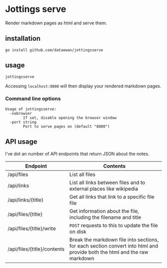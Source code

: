 # Jottings serve

Render markdown pages as html and serve them.

## installation

```
go install github.com/dataewan/jottingsserve
```

## usage

```
jottingsserve
```

Accessing `localhost:8080` will then display your rendered markdown pages.

### Command line options

```
Usage of jottingsserve:
  -nobrowser
        If set, disable opening the browser window
  -port string
        Port to serve pages on (default "8080")
```


## API usage

I've dot an number of API endpoints that return JSON about the notes.


| Endpoint                    | Contents                                                                                                                 |
| --------------------------- | ------------------------------------------------------------------------------------------------------------------------ |
| /api/files                  | List all files                                                                                                           |
| /api/links                  | List all links between files and to external places like wikipedia                                                       |
| /api/links/{title}          | Get all links that link to a specific file file                                                                          |
| /api/files/{title}          | Get information about the file, including the filename and title                                                         |
| /api/files/{title}/write    | `POST` requests to this to update the file on disk                                                                       |
| /api/files/{title}/contents | Break the markdown file into sections, for each section convert into html and provide both the html and the raw markdown |
